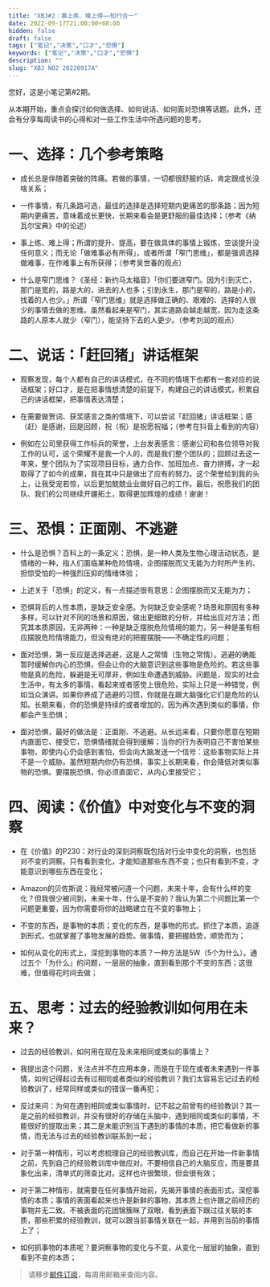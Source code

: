 ```yaml
---
title: "XBJ#2：事上练、难上得——知行合一"
date: 2022-09-17T21:00:00+08:00
hidden: false
draft: false
tags: ["笔记","决策","口才","恐惧"]
keywords: ["笔记","决策","口才","恐惧"]
description: ""
slug: "XBJ NO2 20220917A"
---
```



您好，这是小笔记第#2期。

从本期开始，重点会探讨如何做选择、如何说话、如何面对恐惧等话题。此外，还会有分享每周读书的心得和对一些工作生活中所遇问题的思考。

# 一、选择：几个参考策略

- 成长总是伴随着突破的阵痛。若做的事情，一切都很舒服的话，肯定跟成长没啥关系；

<!--more-->

- 一件事情，有几条路可选，最佳的选择是选择短期内更痛苦的那条路；因为短期内更痛苦，意味着成长更快，长期来看会是更舒服的最佳选择；（参考《纳瓦尔宝典》中的论述）

- 事上练、难上得；所谓的提升、提高，要在做具体的事情上锻炼，空谈提升没任何意义；而无论「做难事必有所得」，或者所谓「窄门思维」，都是强调选择做难事，在作难事上有所获得；（参考吴世春的观点）

- 什么是窄门思维？《圣经：新约马太福音》「你们要进窄门。因为引到灭亡，那门是宽的，路是大的，进去的人也多；引到永生，那门是窄的，路是小的，找着的人也少。」所谓「窄门思维」就是选择做正确的、艰难的、选择的人很少的事情去做的思维。虽然看起来是窄门，其实道路会越走越宽，因为走这条路的人原本人就少（窄门），能坚持下去的人更少。（参考刘润的观点）


# 二、说话：「赶回猪」讲话框架

- 观察发现，每个人都有自己的讲话模式，在不同的情境下也都有一套对应的说话框架；好口才，是在把事情想清楚的前提下，构建自己的讲话模式，积累自己的讲话框架，把事情表达清楚；

- 在需要做贺词、获奖感言之类的情境下，可以尝试「赶回猪」讲话框架；感（赶）是感谢，回是回顾，祝（祝）是祝愿祝福；（参考在抖音上看到的内容）

- 例如在公司里获得工作标兵的荣誉，上台发表感言：感谢公司和各位领导对我工作的认可，这个荣耀不是我一个人的，而是我们整个团队的；回顾过去这一年来，整个团队为了实现项目目标，通力合作、加班加点、奋力拼搏，才一起取得了了如今的成果，我在其中只是做出了应有的努力。这个荣誉给到我的头上，让我受宠若惊，以后更加兢兢业业做好自己的工作。最后，祝愿我们的团队、我们的公司继续开疆拓土，取得更加辉煌的成绩！谢谢！


# 三、恐惧：正面刚、不逃避

- 什么是恐惧？百科上的一条定义：恐惧，是一种人类及生物心理活动状态，是情绪的一种，指人们面临某种危险情境，企图摆脱而又无能为力时所产生的、担惊受怕的一种强烈压抑的情绪体验；

- 上述关于「恐惧」的定义，有一点描述很有意思：企图摆脱而又无能为力；

- 恐惧背后的人性本质，是缺乏安全感。为何缺乏安全感呢？场景和原因有多种多样，可以针对不同的场景和原因，做出更细致的分析，并给出应对方法；而究其本质原因，无非两种：一种是缺乏摆脱危险情境的能力，另一种是虽有相应摆脱危险情境能力，但没有绝对的把握摆脱——不确定性的问题；

- 面对恐惧，第一反应是选择逃避，这是人之常情（生物之常情）。逃避的确能暂时缓解你内心的恐惧，但会让你的大脑意识到这些事物是危险的。若这些事物是真的危险，躲避是无可厚非，例如生命遭遇到威胁。问题是，现实的社会生活中，有太多的事情，看起来或者感觉上很危险，实际上只是一种错觉，例如当众演讲。如果你养成了逃避的习惯，你就是在跟大脑强化它们是危险的认知。长期来看，你的恐惧是持续的或者增加的，因为再次遇到类似的事情，你都会产生恐惧；

- 面对恐惧，最好的做法是：正面刚、不逃避。从长远来看，只要你愿意在短期内直面它、接受它，恐惧情绪就会得到缓解；当你的行为表明自己不害怕某些事物，即使内心仍会感到害怕，但会向大脑发送一个信号：这些事物实际上并不是一个威胁。虽然短期内你仍有恐惧，事实上长期来看，你会降低对类似事物的恐惧。要摆脱恐惧，你必须直面它，从内心里接受它；


# 四、阅读：《价值》中对变化与不变的洞察

- 在《价值》的P230：对行业的深刻洞察既包括对行业中变化的洞察，也包括对不变的洞察。只有看到变化，才能知道那些东西不变；也只有看到不变，才能意识到哪些东西在变化；

- Amazon的贝佐斯说：我经常被问道一个问题，未来十年，会有什么样的变化？但我很少被问到，未来十年，什么是不变的？我认为第二个问题比第一个问题更重要，因为你需要将你的战略建立在不变的事物上；

- 不变的东西，是事物的本质；变化的东西，是事物的形式。抓住了本质，追逐到形式，也就掌握了事物发展的趋势。做事情，要把握趋势，顺势而为；

- 如何从变化的形式上，深挖到事物的本质？一种方法是5W（5个为什么）。通过五个「为什么」的问题，一层层的抽象，直到看到那个不变的东西；这很难，但值得花时间去做；


# 五、思考：过去的经验教训如何用在未来？

- 过去的经验教训，如何用在现在及未来相同或类似的事情上？

- 我提出这个问题，关注点并不在应用本身，而是在于现在或者未来遇到一件事情，如何记得起过去有过相同或者类似的经验教训？我们太容易忘记过去的经验教训了，经常同样或类似的错误一番再犯；

- 反过来问：为何在遇到相同或类似事情时，记不起之前曾有的经验教训？其一是之前的经验教训，并没有很好的存储在头脑中，遇到相同或类似的事情，不能很好的提取出来；其二是未能识别当下遇到的事情的本质，把它看做新的事情，而无法与过去的经验教训联系到一起；

- 对于第一种情形，可以考虑梳理自己的经验教训库，而自己在开始一件新事情之前，先到自己的经验教训库中做应对。不要相信自己的大脑反应，而是要具象化出来，清单式的筛查比对。这样也许很繁琐，但会很有效；

- 对于第二种情形，就需要在任何事情开始前，先揭开事情的表面形式，深挖事情的本质；事情的表面看起来也许是新鲜的事物，其本质上也许跟之前经历的事物并无二致。不被表面的花团锦簇眯了双眼，看到表面下跟过往关联的本质，那些积累的经验教训，就可以跟当前事情关联在一起，并用到当前的事情上了；

- 如何抓事物的本质呢？要洞察事物的变化与不变，从变化一层层的抽象，直到看到不变的本质；



> 请移步[邮件订阅](http://zhiy.cc/xbjme)，每周用邮箱来查阅内容。

